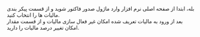 <p>بله، ابتدا از صفحه اصلی نرم افزار وارد ماژول صدور فاکتور شوید و از قسمت پیکر بندی مالیات ها را انتخاب کنید.<br>بعد از ورود به مالیات تعریف شده امکان غیر فعال سازی مالیات و از قسمت مقدار امکان تغییر درصد مالیات را دارید.</p>